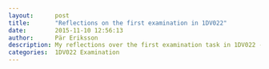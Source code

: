```yaml
---
layout:      post
title:       "Reflections on the first examination in 1DV022"
date:        2015-11-10 12:56:13
author:      Pär Eriksson
description: My reflections over the first examination task in 1DV022 - Client-based web programming.
categories:  1DV022 Examination
---
```

